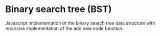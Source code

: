 # Binary search tree (BST)

Javascript implementation of the binary search tree data structure with recursive implementation of the add new node function.

